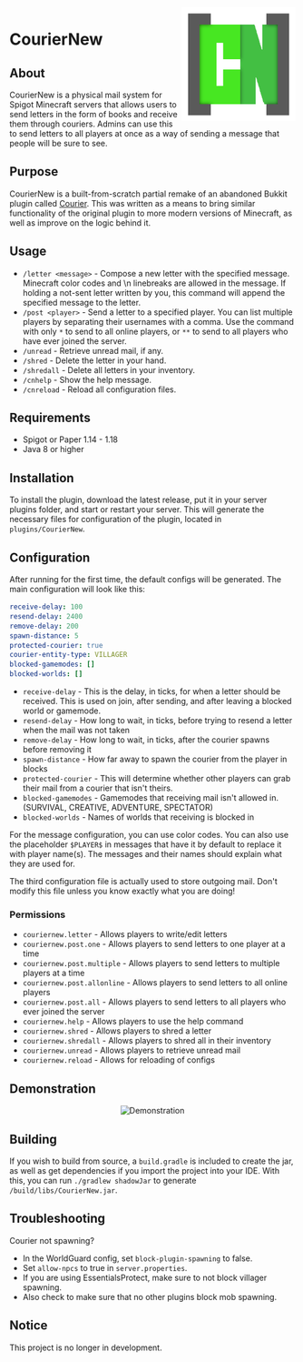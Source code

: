 <img src="img/Logo.png" align="right" alt="Logo" title="Logo" width="200" height="200" />

# CourierNew

## About
CourierNew is a physical mail system for Spigot Minecraft servers that allows users to send letters in the form of books and receive them through couriers. Admins can use this to send letters to all players at once as a way of sending a message that people will be sure to see.

## Purpose
CourierNew is a built-from-scratch partial remake of an abandoned Bukkit plugin called [Courier](https://dev.bukkit.org/projects/courier). This was written as a means to bring similar functionality of the original plugin to more modern versions of Minecraft, as well as improve on the logic behind it.

## Usage

- `/letter <message>` - Compose a new letter with the specified message. Minecraft color codes and \n linebreaks are allowed in the message. If holding a not-sent letter written by you, this command will append the specified message to the letter.
- `/post <player>` - Send a letter to a specified player. You can list multiple players by separating their usernames with a comma. Use the command with only `*` to send to all online players, or `**` to send to all players who have ever joined the server.
- `/unread` - Retrieve unread mail, if any.
- `/shred` - Delete the letter in your hand.
- `/shredall` - Delete all letters in your inventory.
- `/cnhelp` - Show the help message.
- `/cnreload` - Reload all configuration files.

## Requirements
- Spigot or Paper 1.14 - 1.18
- Java 8 or higher

## Installation
To install the plugin, download the latest release, put it in your server plugins folder, and start or restart your server. This will generate the necessary files for configuration of the plugin, located in `plugins/CourierNew`.

## Configuration
After running for the first time, the default configs will be generated. The main configuration will look like this:
```yaml
receive-delay: 100
resend-delay: 2400
remove-delay: 200
spawn-distance: 5
protected-courier: true
courier-entity-type: VILLAGER
blocked-gamemodes: []
blocked-worlds: []
```
- `receive-delay` - This is the delay, in ticks, for when a letter should be received. This is used on join, after sending, and after leaving a blocked world or gamemode. 
- `resend-delay` - How long to wait, in ticks, before trying to resend a letter when the mail was not taken
- `remove-delay` - How long to wait, in ticks, after the courier spawns before removing it
- `spawn-distance` - How far away to spawn the courier from the player in blocks
- `protected-courier` - This will determine whether other players can grab their mail from a courier that isn't theirs.
- `blocked-gamemodes` - Gamemodes that receiving mail isn't allowed in. (SURVIVAL, CREATIVE, ADVENTURE, SPECTATOR)
- `blocked-worlds` - Names of worlds that receiving is blocked in

For the message configuration, you can use color codes. You can also use the placeholder `$PLAYER$` in messages that have it by default to replace it with player name(s). The messages and their names should explain what they are used for.

The third configuration file is actually used to store outgoing mail. Don't modify this file unless you know exactly what you are doing!

### Permissions
- `couriernew.letter` - Allows players to write/edit letters
- `couriernew.post.one` - Allows players to send letters to one player at a time
- `couriernew.post.multiple` - Allows players to send letters to multiple players at a time
- `couriernew.post.allonline` - Allows players to send letters to all online players
- `couriernew.post.all` - Allows players to send letters to all players who ever joined the server
- `couriernew.help` - Allows players to use the help command
- `couriernew.shred` - Allows players to shred a letter
- `couriernew.shredall` - Allows players to shred all in their inventory
- `couriernew.unread` - Allows players to retrieve unread mail
- `couriernew.reload` - Allows for reloading of configs

## Demonstration

<div align="center" ><img src="img/demo.gif" alt="Demonstration" title="Demonstration" /></div>

## Building
If you wish to build from source, a `build.gradle` is included to create the jar, as well as get dependencies if you import the project into your IDE. With this, you can run `./gradlew shadowJar` to generate `/build/libs/CourierNew.jar`.

## Troubleshooting
Courier not spawning? 
- In the WorldGuard config, set `block-plugin-spawning` to false.
- Set `allow-npcs` to true in `server.properties`.
- If you are using EssentialsProtect, make sure to not block villager spawning. 
- Also check to make sure that no other plugins block mob spawning.

## Notice
This project is no longer in development.
